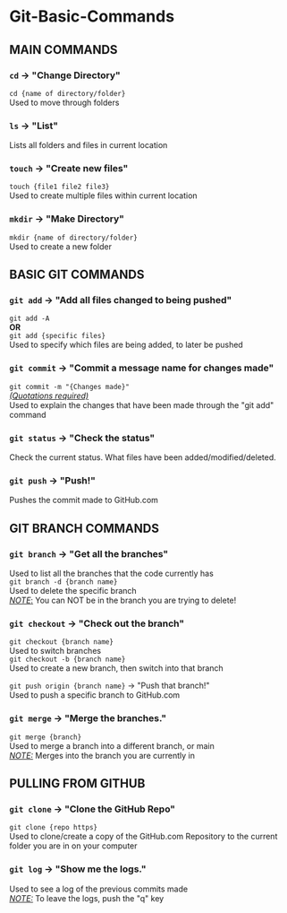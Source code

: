 # Git-Basic-Commands
## MAIN COMMANDS
### ``cd`` -> "Change Directory"
``cd {name of directory/folder}``<br/>
Used to move through folders

### ``ls`` -> "List"
Lists all folders and files in current location

### ``touch`` -> "Create new files"
``touch {file1 file2 file3}``<br/>
Used to create multiple files within current location

### ``mkdir`` -> "Make Directory"
``mkdir {name of directory/folder}``<br/>
Used to create a new folder

## BASIC GIT COMMANDS
### ``git add`` -> "Add all files changed to being pushed" 
``git add -A``<br/>
<b>OR</b><br/>
``git add {specific files}``<br/>
Used to specify which files are being added, to later be pushed

### ``git commit`` -> "Commit a message name for changes made"
``git commit -m "{Changes made}"``<br/>
<i><u>(Quotations required)</i></u><br/>
Used to explain the changes that have been made through the "git add" command

### ``git status`` -> "Check the status"
Check the current status. What files have been added/modified/deleted.

### ``git push`` -> "Push!"
Pushes the commit made to GitHub.com

## GIT BRANCH COMMANDS
### ``git branch`` -> "Get all the branches"
Used to list all the branches that the code currently has<br/>
``git branch -d {branch name}``<br/>
Used to delete the specific branch <br/>
<u>*NOTE*:</u> You can NOT be in the branch you are trying to delete!

### ``git checkout`` -> "Check out the branch"
``git checkout {branch name}``<br/>
Used to switch branches<br/>
``git checkout -b {branch name}``<br/>
Used to create a new branch, then switch into that branch

``git push origin {branch name}`` -> "Push that branch!"<br/>
Used to push a specific branch to GitHub.com

### ``git merge`` -> "Merge the branches."
``git merge {branch}``<br/>
Used to merge a branch into a different branch, or main<br/>
*<u>NOTE:</u>* Merges into the branch you are currently in

## PULLING FROM GITHUB
### ``git clone`` -> "Clone the GitHub Repo"
``git clone {repo https}``<br/>
Used to clone/create a copy of the GitHub.com Repository to the current folder you are in on your computer

### ``git log`` -> "Show me the logs."
Used to see a log of the previous commits made<br/>
*<u>NOTE:</u>* To leave the logs, push the "q" key